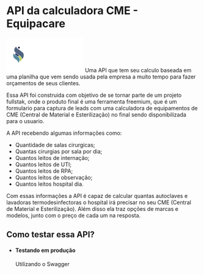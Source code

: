 # API da calculadora CME - Equipacare

![Logo Equipacare](./assets/logo-eqpc.webp)
Uma API que tem seu calculo baseada em uma planilha que vem sendo usada pela empresa a muito tempo para fazer orçamentos de seus clientes.

Essa API foi construida com objetivo de se tornar parte de um projeto fullstak, onde o produto final é uma ferramenta freemium, que é um formulario para captura de leads com uma calculadora de equipamentos de CME (Central de Material e Esterilização) no final sendo disponibilizada para o usuario.

A API recebendo algumas informações como:

- Quantidade de salas cirurgicas;
- Quantas cirurgias por sala por dia;
- Quantos leitos de internação;
- Quantos leitos de UTI;
- Quantos leitos de RPA;
- Quantos leitos de observação;
- Quantos leitos hospital dia.

Com essas informações a API é capaz de calcular quantas autoclaves e lavadoras termodesinfectoras o hospital irá precisar no seu CME (Central de Material e Esterilização). Além disso ela traz opções de marcas e modelos, junto com o preço de cada um na resposta.

## Como testar essa API?

- #### Testando em produção

  Utilizando o Swagger

